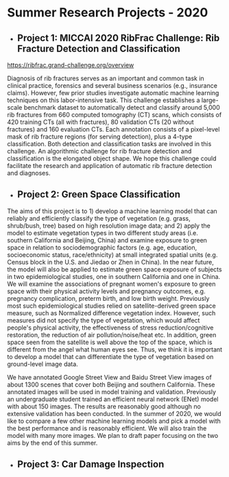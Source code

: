 # Summer Research Projects - 2020


* ## Project 1: MICCAI 2020 RibFrac Challenge:  Rib Fracture Detection and Classification

https://ribfrac.grand-challenge.org/overview

Diagnosis of rib fractures serves as an important and common task in clinical practice, forensics and several business scenarios (e.g., insurance claims). However, few prior studies investigate automatic machine learning techniques on this labor-intensive task. This challenge establishes a large-scale benchmark dataset to automatically detect and classify around 5,000 rib fractures from 660 computed tomography (CT) scans, which consists of 420 training CTs (all with fractures), 80 validation CTs (20 without fractures) and 160 evaluation CTs. Each annotation consists of a pixel-level mask of rib fracture regions (for serving detection), plus a 4-type classification. Both detection and classification tasks are involved in this challenge. An algorithmic challenge for rib fracture detection and classification is the elongated object shape. We hope this challenge could facilitate the research and application of automatic rib fracture detection and diagnoses.  

* ## Project 2: Green Space Classification

The aims of this project is to 1) develop a machine learning model that can reliably and efficiently classify the type of vegetation (e.g. grass, shrub/bush, tree) based on high resolution image data; and 2) apply the model to estimate vegetation types in two different study areas (i.e. southern California and Beijing, China) and examine exposure to green space in relation to sociodemographic factors (e.g. age, education, socioeconomic status, race/ethnicity) at small integrated spatial units (e.g. Census block in the U.S. and Jiedao or Zhen in China).  In the near future, the model will also be applied to estimate green space exposure of subjects in two epidemiological studies, one in southern California and one in China.  We will examine the associations of pregnant women's exposure to green space with their physical activity levels and pregnancy outcomes, e.g. pregnancy complication, preterm birth, and low birth weight.  Previously most such epidemiological studies relied on satellite-derived green space measure, such as Normalized difference vegetation index.  However, such measures did not specify the type of vegetation, which would affect people's physical activity, the effectiveness of stress reduction/cognitive restoration, the reduction of air pollution/noise/heat etc.  In addition, green space seen from the satellite is well above the top of the space, which is different from the angel what human eyes see.  Thus, we think it is important to develop a model that can differentiate the type of vegetation based on ground-level image data.

We have annotated Google Street View and Baidu Street View images of about 1300 scenes that cover both Beijing and southern California.   These annotated images will be used in model training and validation.  Previously an undergraduate student trained an efficient neural network (ENet) model with about 150 images.  The results are reasonably good although no extensive validation has been conducted.  In the summer of 2020, we would like to compare a few other machine learning models and pick a model with the best performance and is reasonably efficient.  We will also train the model with many more images.  We plan to draft paper focusing on the two aims  by the end of this summer.

* ## Project 3: Car Damage Inspection

